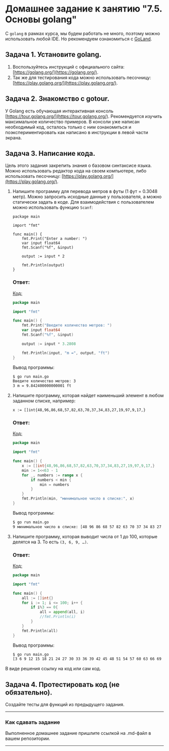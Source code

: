 # Домашнее задание к занятию "7.5. Основы golang"

С `golang` в рамках курса, мы будем работать не много, поэтому можно использовать любой IDE. 
Но рекомендуем ознакомиться с [GoLand](https://www.jetbrains.com/ru-ru/go/).  

## Задача 1. Установите golang.
1. Воспользуйтесь инструкций с официального сайта: [https://golang.org/](https://golang.org/).
2. Так же для тестирования кода можно использовать песочницу: [https://play.golang.org/](https://play.golang.org/).

## Задача 2. Знакомство с gotour.
У Golang есть обучающая интерактивная консоль [https://tour.golang.org/](https://tour.golang.org/). 
Рекомендуется изучить максимальное количество примеров. В консоли уже написан необходимый код, 
осталось только с ним ознакомиться и поэкспериментировать как написано в инструкции в левой части экрана.  

## Задача 3. Написание кода. 
Цель этого задания закрепить знания о базовом синтаксисе языка. Можно использовать редактор кода 
на своем компьютере, либо использовать песочницу: [https://play.golang.org/](https://play.golang.org/).

1. Напишите программу для перевода метров в футы (1 фут = 0.3048 метр). Можно запросить исходные данные 
у пользователя, а можно статически задать в коде.
    Для взаимодействия с пользователем можно использовать функцию `Scanf`:
    ```
    package main
    
    import "fmt"
    
    func main() {
        fmt.Print("Enter a number: ")
        var input float64
        fmt.Scanf("%f", &input)
    
        output := input * 2
    
        fmt.Println(output)    
    }
    ```

    ### Ответ:
    [Код:](/01/main.go)
    ```GO
    package main

    import "fmt"

    func main() {
        fmt.Print("Введите количество метров: ")
        var input float64
        fmt.Scanf("%f", &input)

        output := input * 3.2808

        fmt.Println(input, "m =", output, "ft")    
    }
    ```
    Вывод программы:
    ```bash
    $ go run main.go 
    Введите количество метров: 3
    3 m = 9.842400000000001 ft
    ```

1. Напишите программу, которая найдет наименьший элемент в любом заданном списке, например:
    ```
    x := []int{48,96,86,68,57,82,63,70,37,34,83,27,19,97,9,17,}
    ```

    ### Ответ:
    [Код:](/02/main.go)
    ```GO
    package main

    import "fmt"

    func main() {
        x := []int{48,96,86,68,57,82,63,70,37,34,83,27,19,97,9,17,}
        min := 1<<63 - 1
        for _, numbers := range x {
            if numbers < min {
                min = numbers
            }
        }
        fmt.Println(min, "минимальное число в списке:", x)
    }
    ```
    Вывод программы:
    ```bash
    $ go run main.go 
    9 минимальное число в списке: [48 96 86 68 57 82 63 70 37 34 83 27 19 97 9 17]
    ```
1. Напишите программу, которая выводит числа от 1 до 100, которые делятся на 3. То есть `(3, 6, 9, …)`.

    ### Ответ:
    [Код:](/03/main.go)
    ```GO
    package main

    import "fmt"

    func main() {
        all := []int{}
        for i := 1; i <= 100; i++ {
            if i%3 == 0{
                all = append(all, i)
                //fmt.Println(i)
            }
        }
        fmt.Println(all)
    }
    ```
    Вывод программы:
    ```bash
    $ go run main.go 
    [3 6 9 12 15 18 21 24 27 30 33 36 39 42 45 48 51 54 57 60 63 66 69 72 75 78 81 84 87 90 93 96 99]
    ```

В виде решения ссылку на код или сам код. 

## Задача 4. Протестировать код (не обязательно).

Создайте тесты для функций из предыдущего задания. 

---

### Как cдавать задание

Выполненное домашнее задание пришлите ссылкой на .md-файл в вашем репозитории.

---
